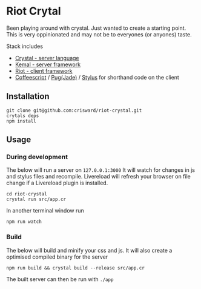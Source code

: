 # Riot Crytal

Been playing around with crystal. Just wanted to create a starting point.
This is very oppinionated and may not be to everyones (or anyones) taste.

Stack includes

* [Crystal - server language](https://crystal-lang.org/)
* [Kemal - server framework](http://kemalcr.com/)
* [Riot - client framework](http://riotjs.com/)
* [Coffeescript](http://coffeescript.org/) / [Pug(Jade)](http://jade-lang.com/) / [Stylus](http://stylus-lang.com/) for shorthand code on the client

## Installation

```
git clone git@github.com:crisward/riot-crystal.git
crytals deps
npm install
```

## Usage

### During development

The below will run a server on `127.0.0.1:3000`
It will watch for changes in js and stylus files and recompile.
Livereload will refresh your browser on file change if a Livereload
plugin is installed.

```
cd riot-crystal
crystal run src/app.cr 
```
In another terminal window run

```
npm run watch
```

### Build

The below will build and minify your css and js.
It will also create a optimised compiled binary for the server

```
npm run build && crystal build --release src/app.cr
```

The built server can then be run with `./app`